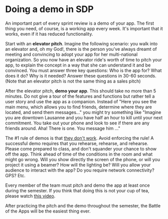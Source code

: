 # Doing a demo in SDP

An important part of every sprint review is a demo of your app. The first thing you need, of course, is a working app every week. It's important that it works, even if it has reduced functionality.

Start with an **elevator pitch**. Imagine the following scenario: you walk into an elevator and, oh my God!, there is the person you've always dreamt of meeting and convincing to adopt your app for her multi-national organization. So you now have an elevator ride's worth of time to pitch your app, to explain the concept in a way that she can understand it and be convinced. You must answer three key questions: Who is the app for? What does it do? Why is it needed? Answer these questions in 30-60 seconds. (Note that an elevator pitch is not the same thing as a sales pitch)

After the elevator pitch, **demo your app**. This should take no more than 5 minutes. Do not give a tour of the features and functions but rather tell a user story and use the app as a companion. Instead of "Here you see the main menu, which allows you to find friends, determine where they are located, and send them messages..." you might try something like "Imagine you are downtown Lausanne and you have half an hour to kill until your next commitment. You take out your phone and look to see if there are any friends around. Aha! There is one. You message him ..."

The #1 rule of demos is that [they don't work](https://www.youtube.com/watch?v=znxQOPFg2mo). Avoid enforcing the rule! A successful demo requires that you rehearse, rehearse, and rehearse. Please come prepared to class, and don't squander your chance to show off the app. Think ahead of time of the conditions in the room and what might go wrong. Will you show directly the screen of the phone, or will you project it using a beamer? How will the lighting be? Will you allow your audience to interact with the app? Do you require network connectivity? GPS? Etc.

Every member of the team must pitch and demo the app at least once during the semester. If you think that doing this is not your cup of tea, please watch [this video](https://www.ted.com/talks/amy_cuddy_your_body_language_may_shape_who_you_are).

After practicing the pitch and the demo throughout the semester, the Battle of the Apps will be the easiest thing ever.